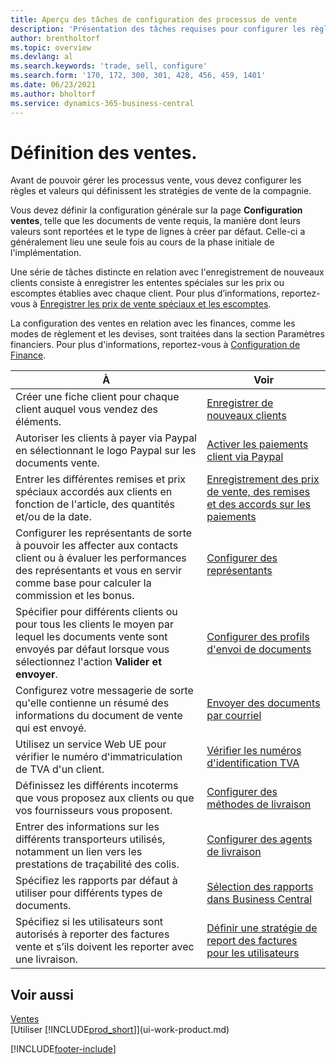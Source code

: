```yaml
---
title: Aperçu des tâches de configuration des processus de vente
description: 'Présentation des tâches requises pour configurer les règles et les valeurs qui définissent vos politiques et processus de vente, y compris la configuration générale et la configuration des ventes liées aux finances.'
author: brentholtorf
ms.topic: overview
ms.devlang: al
ms.search.keywords: 'trade, sell, configure'
ms.search.form: '170, 172, 300, 301, 428, 456, 459, 1401'
ms.date: 06/23/2021
ms.author: bholtorf
ms.service: dynamics-365-business-central
---
```

# <a name="setting-up-sales"></a>Définition des ventes.

Avant de pouvoir gérer les processus vente, vous devez configurer les règles et valeurs qui définissent les stratégies de vente de la compagnie.

Vous devez définir la configuration générale sur la page **Configuration ventes**, telle que les documents de vente requis, la manière dont leurs valeurs sont reportées et le type de lignes à créer par défaut. Celle-ci a généralement lieu une seule fois au cours de la phase initiale de l'implémentation.

Une série de tâches distincte en relation avec l'enregistrement de nouveaux clients consiste à enregistrer les ententes spéciales sur les prix ou escomptes établies avec chaque client. Pour plus d’informations, reportez-vous à [Enregistrer les prix de vente spéciaux et les escomptes](sales-how-record-sales-price-discount-payment-agreements.md).

La configuration des ventes en relation avec les finances, comme les modes de règlement et les devises, sont traitées dans la section Paramètres financiers. Pour plus d'informations, reportez-vous à [Configuration de Finance](finance-setup-finance.md).

| À | Voir |
| --- | --- |
| Créer une fiche client pour chaque client auquel vous vendez des éléments. |[Enregistrer de nouveaux clients](sales-how-register-new-customers.md) |
| Autoriser les clients à payer via Paypal en sélectionnant le logo Paypal sur les documents vente. |[Activer les paiements client via Paypal](sales-how-enable-payment-service-extensions.md) |
| Entrer les différentes remises et prix spéciaux accordés aux clients en fonction de l'article, des quantités et/ou de la date. |[Enregistrement des prix de vente, des remises et des accords sur les paiements](sales-how-record-sales-price-discount-payment-agreements.md) |
| Configurer les représentants de sorte à pouvoir les affecter aux contacts client ou à évaluer les performances des représentants et vous en servir comme base pour calculer la commission et les bonus. |[Configurer des représentants](sales-how-setup-salespeople.md) |
| Spécifier pour différents clients ou pour tous les clients le moyen par lequel les documents vente sont envoyés par défaut lorsque vous sélectionnez l'action **Valider et envoyer**. |[Configurer des profils d'envoi de documents](sales-how-setup-document-send-profiles.md) |
| Configurez votre messagerie de sorte qu'elle contienne un résumé des informations du document de vente qui est envoyé. |[Envoyer des documents par courriel](ui-how-send-documents-email.md) |
|Utilisez un service Web UE pour vérifier le numéro d'immatriculation de TVA d'un client.|[Vérifier les numéros d'identification TVA](finance-setup-vat.md)|
|Définissez les différents incoterms que vous proposez aux clients ou que vos fournisseurs vous proposent.|[Configurer des méthodes de livraison](sales-how-set-up-shipment-methods.md)|
|Entrer des informations sur les différents transporteurs utilisés, notamment un lien vers les prestations de traçabilité des colis.|[Configurer des agents de livraison](sales-how-to-set-up-shipping-agents.md)|
|Spécifiez les rapports par défaut à utiliser pour différents types de documents.|[Sélection des rapports dans Business Central](across-report-selections.md)|
|Spécifiez si les utilisateurs sont autorisés à reporter des factures vente et s’ils doivent les reporter avec une livraison. |[Définir une stratégie de report des factures pour les utilisateurs](admin-setup-invoice-posting-policy.md)|

## <a name="see-also"></a>Voir aussi
[Ventes](sales-manage-sales.md)  
[Utiliser [!INCLUDE[prod_short](includes/prod_short.md)]](ui-work-product.md)


[!INCLUDE[footer-include](includes/footer-banner.md)]
